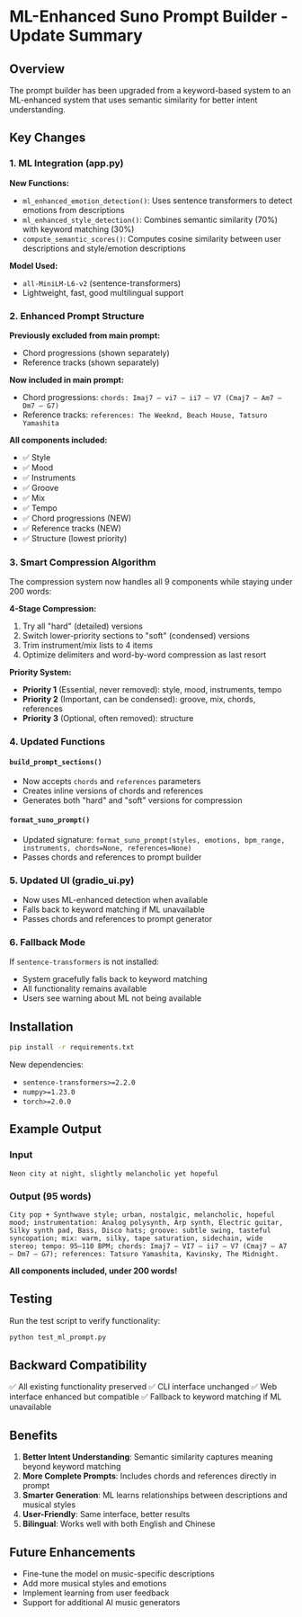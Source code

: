 # ML-Enhanced Suno Prompt Builder - Update Summary

## Overview

The prompt builder has been upgraded from a keyword-based system to an ML-enhanced system that uses semantic similarity for better intent understanding.

## Key Changes

### 1. ML Integration (app.py)

**New Functions:**
- `ml_enhanced_emotion_detection()`: Uses sentence transformers to detect emotions from descriptions
- `ml_enhanced_style_detection()`: Combines semantic similarity (70%) with keyword matching (30%)
- `compute_semantic_scores()`: Computes cosine similarity between user descriptions and style/emotion descriptions

**Model Used:**
- `all-MiniLM-L6-v2` (sentence-transformers)
- Lightweight, fast, good multilingual support

### 2. Enhanced Prompt Structure

**Previously excluded from main prompt:**
- Chord progressions (shown separately)
- Reference tracks (shown separately)

**Now included in main prompt:**
- Chord progressions: `chords: Imaj7 – vi7 – ii7 – V7 (Cmaj7 – Am7 – Dm7 – G7)`
- Reference tracks: `references: The Weeknd, Beach House, Tatsuro Yamashita`

**All components included:**
- ✅ Style
- ✅ Mood
- ✅ Instruments
- ✅ Groove
- ✅ Mix
- ✅ Tempo
- ✅ Chord progressions (NEW)
- ✅ Reference tracks (NEW)
- ✅ Structure (lowest priority)

### 3. Smart Compression Algorithm

The compression system now handles all 9 components while staying under 200 words:

**4-Stage Compression:**
1. Try all "hard" (detailed) versions
2. Switch lower-priority sections to "soft" (condensed) versions
3. Trim instrument/mix lists to 4 items
4. Optimize delimiters and word-by-word compression as last resort

**Priority System:**
- **Priority 1** (Essential, never removed): style, mood, instruments, tempo
- **Priority 2** (Important, can be condensed): groove, mix, chords, references
- **Priority 3** (Optional, often removed): structure

### 4. Updated Functions

#### `build_prompt_sections()` 
- Now accepts `chords` and `references` parameters
- Creates inline versions of chords and references
- Generates both "hard" and "soft" versions for compression

#### `format_suno_prompt()`
- Updated signature: `format_suno_prompt(styles, emotions, bpm_range, instruments, chords=None, references=None)`
- Passes chords and references to prompt builder

### 5. Updated UI (gradio_ui.py)

- Now uses ML-enhanced detection when available
- Falls back to keyword matching if ML unavailable
- Passes chords and references to prompt generator

### 6. Fallback Mode

If `sentence-transformers` is not installed:
- System gracefully falls back to keyword matching
- All functionality remains available
- Users see warning about ML not being available

## Installation

```bash
pip install -r requirements.txt
```

New dependencies:
- `sentence-transformers>=2.2.0`
- `numpy>=1.23.0`
- `torch>=2.0.0`

## Example Output

### Input
```
Neon city at night, slightly melancholic yet hopeful
```

### Output (95 words)
```
City pop + Synthwave style; urban, nostalgic, melancholic, hopeful mood; instrumentation: Analog polysynth, Arp synth, Electric guitar, Silky synth pad, Bass, Disco hats; groove: subtle swing, tasteful syncopation; mix: warm, silky, tape saturation, sidechain, wide stereo; tempo: 95–110 BPM; chords: Imaj7 – VI7 – ii7 – V7 (Cmaj7 – A7 – Dm7 – G7); references: Tatsuro Yamashita, Kavinsky, The Midnight.
```

**All components included, under 200 words!**

## Testing

Run the test script to verify functionality:

```bash
python test_ml_prompt.py
```

## Backward Compatibility

✅ All existing functionality preserved
✅ CLI interface unchanged
✅ Web interface enhanced but compatible
✅ Fallback to keyword matching if ML unavailable

## Benefits

1. **Better Intent Understanding**: Semantic similarity captures meaning beyond keyword matching
2. **More Complete Prompts**: Includes chords and references directly in prompt
3. **Smarter Generation**: ML learns relationships between descriptions and musical styles
4. **User-Friendly**: Same interface, better results
5. **Bilingual**: Works well with both English and Chinese

## Future Enhancements

- Fine-tune the model on music-specific descriptions
- Add more musical styles and emotions
- Implement learning from user feedback
- Support for additional AI music generators


